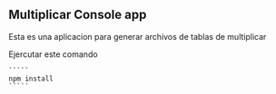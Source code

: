 ## Multiplicar Console app

  Esta es una aplicacion para generar archivos de tablas de multiplicar

  Ejercutar este comando 

    `````
    npm install
    `````